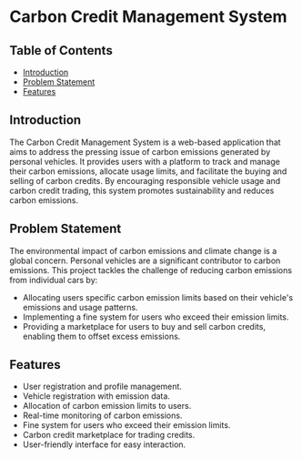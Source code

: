 # Carbon Credit Management System

## Table of Contents
- [Introduction](#introduction)
- [Problem Statement](#problem-statement)
- [Features](#features)

## Introduction

The Carbon Credit Management System is a web-based application that aims to address the pressing issue of carbon emissions generated by personal vehicles. It provides users with a platform to track and manage their carbon emissions, allocate usage limits, and facilitate the buying and selling of carbon credits. By encouraging responsible vehicle usage and carbon credit trading, this system promotes sustainability and reduces carbon emissions.

## Problem Statement

The environmental impact of carbon emissions and climate change is a global concern. Personal vehicles are a significant contributor to carbon emissions. This project tackles the challenge of reducing carbon emissions from individual cars by:

- Allocating users specific carbon emission limits based on their vehicle's emissions and usage patterns.
- Implementing a fine system for users who exceed their emission limits.
- Providing a marketplace for users to buy and sell carbon credits, enabling them to offset excess emissions.

## Features

- User registration and profile management.
- Vehicle registration with emission data.
- Allocation of carbon emission limits to users.
- Real-time monitoring of carbon emissions.
- Fine system for users who exceed their emission limits.
- Carbon credit marketplace for trading credits.
- User-friendly interface for easy interaction.
